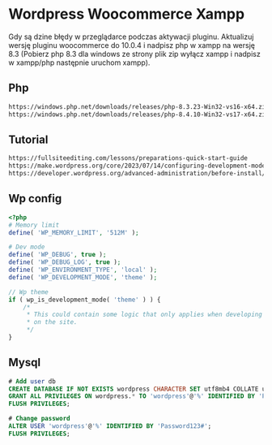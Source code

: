 # Wordpress Woocommerce Xampp 

Gdy są dzine błędy w przeglądarce podczas aktywacji pluginu. Aktualizuj wersję pluginu woocommerce do 10.0.4 i nadpisz php w xampp na wersję 8.3 (Pobierz php 8.3 dla windows ze strony plik zip wyłącz xampp i nadpisz w xampp/php następnie uruchom xampp).

## Php

```sh
https://windows.php.net/downloads/releases/php-8.3.23-Win32-vs16-x64.zip
https://windows.php.net/downloads/releases/php-8.4.10-Win32-vs17-x64.zip
```

## Tutorial

```sh
https://fullsiteediting.com/lessons/preparations-quick-start-guide
https://make.wordpress.org/core/2023/07/14/configuring-development-mode-in-6-3
https://developer.wordpress.org/advanced-administration/before-install/howto-install
```

## Wp config

```php
<?php
# Memory limit
define( 'WP_MEMORY_LIMIT', '512M' );

# Dev mode
define( 'WP_DEBUG', true );
define( 'WP_DEBUG_LOG', true );
define( 'WP_ENVIRONMENT_TYPE', 'local' );
define( 'WP_DEVELOPMENT_MODE', 'theme' );

// Wp theme
if ( wp_is_development_mode( 'theme' ) ) {
    /*
     * This could contain some logic that only applies when developing a theme
     * on the site.
     */
}
```

## Mysql

```sql
# Add user db
CREATE DATABASE IF NOT EXISTS wordpress CHARACTER SET utf8mb4 COLLATE utf8mb4_unicode_ci;
GRANT ALL PRIVILEGES ON wordpress.* TO 'wordpress'@'%' IDENTIFIED BY 'Password123#';
FLUSH PRIVILEGES;

# Change password
ALTER USER 'wordpress'@'%' IDENTIFIED BY 'Password123#';
FLUSH PRIVILEGES;
```
